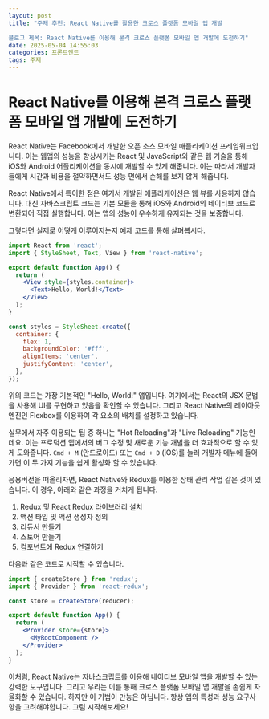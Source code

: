 ```yaml
---
layout: post
title: "주제 추천: React Native를 활용한 크로스 플랫폼 모바일 앱 개발

블로그 제목: React Native를 이용해 본격 크로스 플랫폼 모바일 앱 개발에 도전하기"
date: 2025-05-04 14:55:03
categories: 프론트엔드
tags: 주제
---
```


# React Native를 이용해 본격 크로스 플랫폼 모바일 앱 개발에 도전하기

React Native는 Facebook에서 개발한 오픈 소스 모바일 애플리케이션 프레임워크입니다. 이는 웹앱의 성능을 향상시키는 React 및 JavaScript와 같은 웹 기술을 통해 iOS와 Android 어플리케이션을 동시에 개발할 수 있게 해줍니다. 이는 따라서 개발자들에게 시간과 비용을 절약하면서도 성능 면에서 손해를 보지 않게 해줍니다.

React Native에서 특이한 점은 여기서 개발된 애플리케이션은 웹 뷰를 사용하지 않습니다. 대신 자바스크립트 코드는 기본 모듈을 통해 iOS와 Android의 네이티브 코드로 변환되어 직접 실행합니다. 이는 앱의 성능이 우수하게 유지되는 것을 보증합니다. 

그렇다면 실제로 어떻게 이루어지는지 예제 코드를 통해 살펴봅시다.

```jsx
import React from 'react';
import { StyleSheet, Text, View } from 'react-native';

export default function App() {
  return (
    <View style={styles.container}>
      <Text>Hello, World!</Text>
    </View>
  );
}

const styles = StyleSheet.create({
  container: {
    flex: 1,
    backgroundColor: '#fff',
    alignItems: 'center',
    justifyContent: 'center',
  },
});
```

위의 코드는 가장 기본적인 "Hello, World!" 앱입니다. 여기에서는 React의 JSX 문법을 사용해 UI를 구현하고 있음을 확인할 수 있습니다. 그리고 React Native의 레이아웃 엔진인 Flexbox를 이용하여 각 요소의 배치를 설정하고 있습니다.

실무에서 자주 이용되는 팁 중 하나는 "Hot Reloading"과 "Live Reloading" 기능인데요. 이는 프로덕션 앱에서의 버그 수정 및 새로운 기능 개발을 더 효과적으로 할 수 있게 도와줍니다. `Cmd + M` (안드로이드) 또는 `Cmd + D` (iOS)를 눌러 개발자 메뉴에 들어가면 이 두 가지 기능을 쉽게 활성화 할 수 있습니다. 

응용버전을 떠올리자면, React Native와 Redux를 이용한 상태 관리 작업 같은 것이 있습니다. 이 경우, 아래와 같은 과정을 거치게 됩니다.

1. Redux 및 React Redux 라이브러리 설치
2. 액션 타입 및 액션 생성자 정의
3. 리듀서 만들기
4. 스토어 만들기
5. 컴포넌트에 Redux 연결하기

다음과 같은 코드로 시작할 수 있습니다.

```jsx
import { createStore } from 'redux';
import { Provider } from 'react-redux';

const store = createStore(reducer);

export default function App() {
  return (
    <Provider store={store}>
      <MyRootComponent />
    </Provider>
  );
}
```
이처럼, React Native는 자바스크립트를 이용해 네이티브 모바일 앱을 개발할 수 있는 강력한 도구입니다. 그리고 우리는 이를 통해 크로스 플랫폼 모바일 앱 개발을 손쉽게 자율화할 수 있습니다. 하지만 이 기법이 만능은 아닙니다. 항상 앱의 특성과 성능 요구사항을 고려해야합니다. 그럼 시작해보세요!
